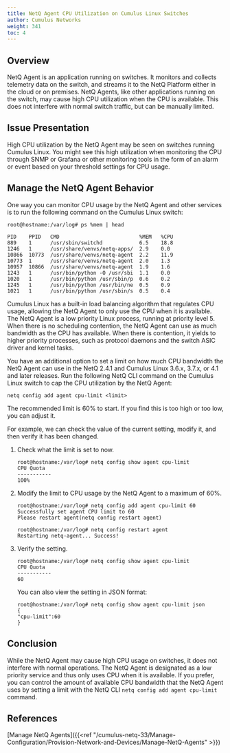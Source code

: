 ```yaml
---
title: NetQ Agent CPU Utilization on Cumulus Linux Switches
author: Cumulus Networks
weight: 341
toc: 4
---
```


## Overview

NetQ Agent is an application running on switches. It monitors and collects telemetry data on the switch, and streams it to the NetQ Platform either in the cloud or on premises. NetQ Agents, like other applications running on the switch, may cause high CPU utilization when the CPU is available. This does not interfere with normal switch traffic, but can be manually limited.

## Issue Presentation

High CPU utilization by the NetQ Agent may be seen on switches running Cumulus Linux. You might see this high utilization when monitoring the CPU through SNMP or Grafana or other monitoring tools in the form of an alarm or event based on your threshold settings for CPU usage.

## Manage the NetQ Agent Behavior

One way you can monitor CPU usage by the NetQ Agent and other services is to run the following command on the Cumulus Linux switch:

    root@hostname:/var/log# ps %mem | head
    
    PID    PPID   CMD                          %MEM   %CPU
    889    1      /usr/sbin/switchd            6.5    18.8
    1246   1      /usr/share/venvs/netq-apps/  2.9    0.0
    10866  10773  /usr/share/venvs/netq-agent  2.2    11.9
    10773  1      /usr/share/venvs/netq-agent  2.0    1.3
    10957  10866  /usr/share/venvs/netq-agent  1.9    1.6
    1243   1      /usr/bin/python -O /usr/sbi  1.1    0.0
    1020   1      /usr/bin/python /usr/sbin/p  0.6    0.2
    1245   1      /usr/bin/python /usr/bin/ne  0.5    0.9
    1021   1      /usr/bin/python /usr/sbin/s  0.5    0.4

Cumulus Linux has a built-in load balancing algorithm that regulates CPU usage, allowing the NetQ Agent to only use the CPU when it is available. The NetQ Agent is a low priority Linux process, running at priority level 5. When there is no scheduling contention, the NetQ Agent can use as much bandwidth as the CPU has available. When there is contention, it yields to higher priority processes, such as protocol daemons and the switch ASIC driver and kernel tasks.

You have an additional option to set a limit on how much CPU bandwidth the NetQ Agent can use in the NetQ 2.4.1 and Cumulus Linux 3.6.x, 3.7.x, or 4.1 and later releases. Run the following NetQ CLI command on the Cumulus Linux switch to cap the CPU utilization by the NetQ Agent:

    netq config add agent cpu-limit <limit>

The recommended limit is 60% to start. If you find this is too high or too low, you can adjust it.

For example, we can check the value of the current setting, modify it, and then verify it has been changed.

1.  Check what the limit is set to now.

        root@hostname:/var/log# netq config show agent cpu-limit
        CPU Quota
        -----------
        100%

2.  Modify the limit to CPU usage by the NetQ Agent to a maximum of
    60%.  

        root@hostname:/var/log# netq config add agent cpu-limit 60
        Successfully set agent CPU limit to 60
        Please restart agent(netq config restart agent)
        
        root@hostname:/var/log# netq config restart agent
        Restarting netq-agent... Success!

3.  Verify the setting.

        root@hostname:/var/log# netq config show agent cpu-limit
        CPU Quota
        -----------
        60

    You can also view the setting in JSON format:

        root@hostname:/var/log# netq config show agent cpu-limit json
        {
        "cpu-limit":60
        }

## Conclusion

While the NetQ Agent may cause high CPU usage on switches, it does not interfere with normal operations. The NetQ Agent is designated as a low priority service and thus only uses CPU when it is available. If you  prefer, you can control the amount of available CPU bandwidth that the NetQ Agent uses by setting a limit with the NetQ CLI `netq config add agent cpu-limit` command.

## References

[Manage NetQ Agents]({{<ref "/cumulus-netq-33/Manage-Configuration/Provision-Network-and-Devices/Manage-NetQ-Agents" >}})
